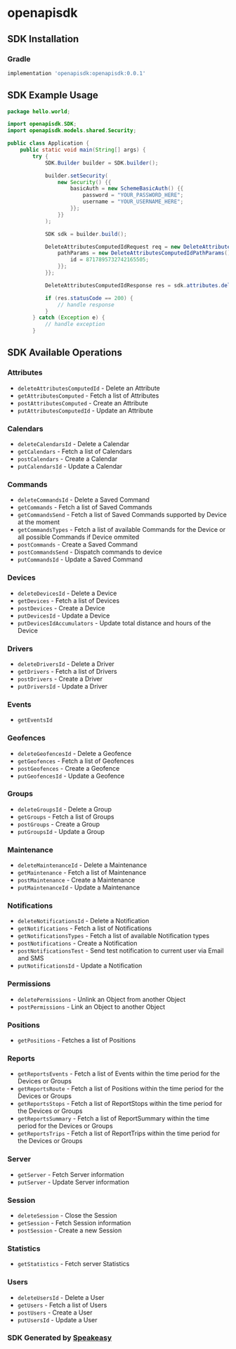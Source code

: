 # openapisdk

<!-- Start SDK Installation -->
## SDK Installation

### Gradle

```groovy
implementation 'openapisdk:openapisdk:0.0.1'
```
<!-- End SDK Installation -->

## SDK Example Usage
<!-- Start SDK Example Usage -->
```java
package hello.world;

import openapisdk.SDK;
import openapisdk.models.shared.Security;

public class Application {
    public static void main(String[] args) {
        try {
            SDK.Builder builder = SDK.builder();

            builder.setSecurity(
                new Security() {{
                    basicAuth = new SchemeBasicAuth() {{
                        password = "YOUR_PASSWORD_HERE";
                        username = "YOUR_USERNAME_HERE";
                    }};
                }}
            );

            SDK sdk = builder.build();

            DeleteAttributesComputedIdRequest req = new DeleteAttributesComputedIdRequest() {{
                pathParams = new DeleteAttributesComputedIdPathParams() {{
                    id = 8717895732742165505;
                }};
            }};

            DeleteAttributesComputedIdResponse res = sdk.attributes.deleteAttributesComputedId(req);

            if (res.statusCode == 200) {
                // handle response
            }
        } catch (Exception e) {
            // handle exception
        }
```
<!-- End SDK Example Usage -->

<!-- Start SDK Available Operations -->
## SDK Available Operations

### Attributes

* `deleteAttributesComputedId` - Delete an Attribute
* `getAttributesComputed` - Fetch a list of Attributes
* `postAttributesComputed` - Create an Attribute
* `putAttributesComputedId` - Update an Attribute

### Calendars

* `deleteCalendarsId` - Delete a Calendar
* `getCalendars` - Fetch a list of Calendars
* `postCalendars` - Create a Calendar
* `putCalendarsId` - Update a Calendar

### Commands

* `deleteCommandsId` - Delete a Saved Command
* `getCommands` - Fetch a list of Saved Commands
* `getCommandsSend` - Fetch a list of Saved Commands supported by Device at the moment
* `getCommandsTypes` - Fetch a list of available Commands for the Device or all possible Commands if Device ommited
* `postCommands` - Create a Saved Command
* `postCommandsSend` - Dispatch commands to device
* `putCommandsId` - Update a Saved Command

### Devices

* `deleteDevicesId` - Delete a Device
* `getDevices` - Fetch a list of Devices
* `postDevices` - Create a Device
* `putDevicesId` - Update a Device
* `putDevicesIdAccumulators` - Update total distance and hours of the Device

### Drivers

* `deleteDriversId` - Delete a Driver
* `getDrivers` - Fetch a list of Drivers
* `postDrivers` - Create a Driver
* `putDriversId` - Update a Driver

### Events

* `getEventsId`

### Geofences

* `deleteGeofencesId` - Delete a Geofence
* `getGeofences` - Fetch a list of Geofences
* `postGeofences` - Create a Geofence
* `putGeofencesId` - Update a Geofence

### Groups

* `deleteGroupsId` - Delete a Group
* `getGroups` - Fetch a list of Groups
* `postGroups` - Create a Group
* `putGroupsId` - Update a Group

### Maintenance

* `deleteMaintenanceId` - Delete a Maintenance
* `getMaintenance` - Fetch a list of Maintenance
* `postMaintenance` - Create a Maintenance
* `putMaintenanceId` - Update a Maintenance

### Notifications

* `deleteNotificationsId` - Delete a Notification
* `getNotifications` - Fetch a list of Notifications
* `getNotificationsTypes` - Fetch a list of available Notification types
* `postNotifications` - Create a Notification
* `postNotificationsTest` - Send test notification to current user via Email and SMS
* `putNotificationsId` - Update a Notification

### Permissions

* `deletePermissions` - Unlink an Object from another Object
* `postPermissions` - Link an Object to another Object

### Positions

* `getPositions` - Fetches a list of Positions

### Reports

* `getReportsEvents` - Fetch a list of Events within the time period for the Devices or Groups
* `getReportsRoute` - Fetch a list of Positions within the time period for the Devices or Groups
* `getReportsStops` - Fetch a list of ReportStops within the time period for the Devices or Groups
* `getReportsSummary` - Fetch a list of ReportSummary within the time period for the Devices or Groups
* `getReportsTrips` - Fetch a list of ReportTrips within the time period for the Devices or Groups

### Server

* `getServer` - Fetch Server information
* `putServer` - Update Server information

### Session

* `deleteSession` - Close the Session
* `getSession` - Fetch Session information
* `postSession` - Create a new Session

### Statistics

* `getStatistics` - Fetch server Statistics

### Users

* `deleteUsersId` - Delete a User
* `getUsers` - Fetch a list of Users
* `postUsers` - Create a User
* `putUsersId` - Update a User

<!-- End SDK Available Operations -->

### SDK Generated by [Speakeasy](https://docs.speakeasyapi.dev/docs/using-speakeasy/client-sdks)
